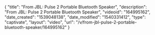{
    "title": "From JBL: Pulse 2 Portable Bluetooth Speaker",
    "description": "From JBL: Pulse 2 Portable Bluetooth Speaker",
    "videoid": "164995162",
    "date_created": "1539048138",
    "date_modified": "1540331412",
    "type": "captivate",
    "layout": "video",
    "url": "\/v\/from-jbl-pulse-2-portable-bluetooth-speaker\/164995162"
}